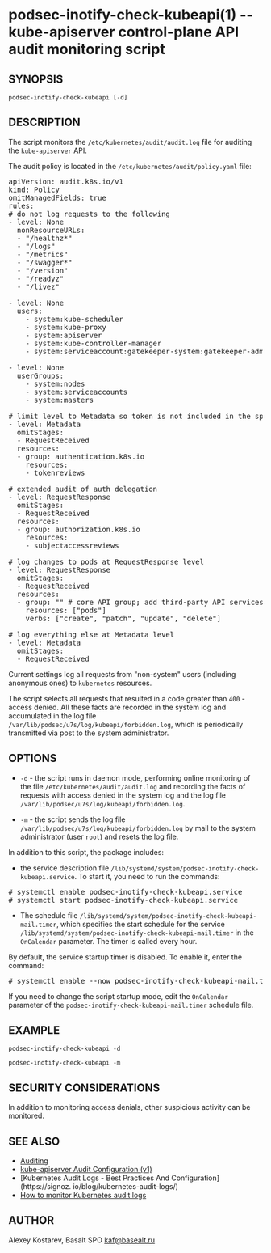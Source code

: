 podsec-inotify-check-kubeapi(1) -- kube-apiserver control-plane API audit monitoring script
=================================

## SYNOPSIS

`podsec-inotify-check-kubeapi [-d]`

## DESCRIPTION

The script monitors the `/etc/kubernetes/audit/audit.log` file for auditing the `kube-apiserver` API.

The audit policy is located in the `/etc/kubernetes/audit/policy.yaml` file:
<pre>
apiVersion: audit.k8s.io/v1
kind: Policy
omitManagedFields: true
rules:
# do not log requests to the following
- level: None
  nonResourceURLs:
  - "/healthz*"
  - "/logs"
  - "/metrics"
  - "/swagger*"
  - "/version"
  - "/readyz"
  - "/livez"

- level: None
  users:
    - system:kube-scheduler
    - system:kube-proxy
    - system:apiserver
    - system:kube-controller-manager
    - system:serviceaccount:gatekeeper-system:gatekeeper-admin

- level: None
  userGroups:
    - system:nodes
    - system:serviceaccounts
    - system:masters

# limit level to Metadata so token is not included in the spec/status
- level: Metadata
  omitStages:
  - RequestReceived
  resources:
  - group: authentication.k8s.io
    resources:
    - tokenreviews

# extended audit of auth delegation
- level: RequestResponse
  omitStages:
  - RequestReceived
  resources:
  - group: authorization.k8s.io
    resources:
    - subjectaccessreviews

# log changes to pods at RequestResponse level
- level: RequestResponse
  omitStages:
  - RequestReceived
  resources:
  - group: "" # core API group; add third-party API services and your API services if needed
    resources: ["pods"]
    verbs: ["create", "patch", "update", "delete"]

# log everything else at Metadata level
- level: Metadata
  omitStages:
  - RequestReceived
</pre>

Current settings log all requests from "non-system" users (including anonymous ones) to `kubernetes` resources.

The script selects all requests that resulted in a code greater than `400` - access denied.
All these facts are recorded in the system log and accumulated in the log file `/var/lib/podsec/u7s/log/kubeapi/forbidden.log`, which is periodically transmitted via post to the system administrator.

## OPTIONS

- `-d` - the script runs in daemon mode, performing online monitoring of the file `/etc/kubernetes/audit/audit.log` and recording the facts of requests with access denied in the system log and the log file `/var/lib/podsec/u7s/log/kubeapi/forbidden.log`.

- `-m` - the script sends the log file `/var/lib/podsec/u7s/log/kubeapi/forbidden.log` by mail to the system administrator (user `root`) and resets the log file.

In addition to this script, the package includes:

- the service description file `/lib/systemd/system/podsec-inotify-check-kubeapi.service`. To start it, you need to run the commands:
<pre>
# systemctl enable podsec-inotify-check-kubeapi.service
# systemctl start podsec-inotify-check-kubeapi.service
</pre>

- The schedule file `/lib/systemd/system/podsec-inotify-check-kubeapi-mail.timer`, which specifies the start schedule for the service `/lib/systemd/system/podsec-inotify-check-kubeapi-mail.timer` in the `OnCalendar` parameter. The timer is called every hour.

By default, the service startup timer is disabled. To enable it, enter the command:
<pre>
# systemctl enable --now podsec-inotify-check-kubeapi-mail.timer
</pre>
If you need to change the script startup mode, edit the `OnCalendar` parameter of the `podsec-inotify-check-kubeapi-mail.timer` schedule file.

## EXAMPLE

`podsec-inotify-check-kubeapi -d`

`podsec-inotify-check-kubeapi -m`

## SECURITY CONSIDERATIONS

In addition to monitoring access denials, other suspicious activity can be monitored.

## SEE ALSO

* [Auditing](https://kubernetes.io/docs/tasks/debug/debug-cluster/audit/)
* [kube-apiserver Audit Configuration (v1)](https://kubernetes.io/docs/reference/config-api/apiserver-audit.v1/)
* [Kubernetes Audit Logs - Best Practices And Configuration](https://signoz. io/blog/kubernetes-audit-logs/)
* [How to monitor Kubernetes audit logs](https://www.datadoghq.com/blog/monitor-kubernetes-audit-logs/#monitor-api-authentication-issues)

## AUTHOR

Alexey Kostarev, Basalt SPO
kaf@basealt.ru
